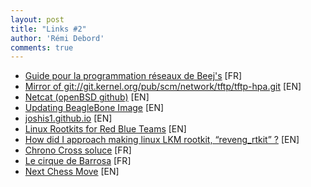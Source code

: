 ```yaml
---
layout: post
title: "Links #2"
author: 'Rémi Debord'
comments: true
---
```

- [Guide pour la programmation réseaux de Beej's](http://vidalc.chez.com/lf/socket.html) [FR]
- [Mirror of git://git.kernel.org/pub/scm/network/tftp/tftp-hpa.git](https://github.com/Distrotech/tftp-hpa) [EN]
- [Netcat (openBSD github)](https://github.com/openbsd/src/blob/master/usr.bin/nc/netcat.c) [EN]
- [Updating BeagleBone Image](https://old.beagleboard.org/static/librobotcontrol/flashing.html) [EN]
- [joshis1.github.io](https://joshis1.github.io/)  [EN]
- [Linux Rootkits for Red Blue Teams](https://github.com/pentesteracademy/linux-rootkits-red-blue-teams) [EN]
- [How did I approach making linux LKM rootkit, “reveng_rtkit” ?](https://reveng007.github.io/blog/2022/03/08/reveng_rkit_detailed.html) [EN]
- [Chrono Cross soluce](https://www.rpgsoluce.com/soluces/ps4/chrono-cross/cheminement/chapitre-01.htm) [FR]
- [Le cirque de Barrosa](http://cirquedebarrosa.free.fr/index.htm) [FR]
- [Next Chess Move](https://nextchessmove.com/) [EN]